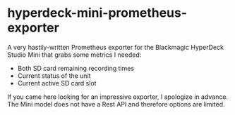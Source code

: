 # hyperdeck-mini-prometheus-exporter

A very hastily-written Prometheus exporter for the Blackmagic HyperDeck Studio Mini that grabs some metrics I needed:
- Both SD card remaining recording times
- Current status of the unit
- Current active SD card slot

If you came here looking for an impressive exporter, I apologize in advance. The Mini model does not have a Rest API and therefore options are limited.

